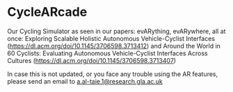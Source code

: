 # CycleARcade

Our Cycling Simulator as seen in our papers: evARything, evARywhere, all at once: Exploring Scalable Holistic Autonomous Vehicle-Cyclist Interfaces (https://dl.acm.org/doi/10.1145/3706598.3713412) and Around the World in 60 Cyclists: Evaluating Autonomous Vehicle-Cyclist Interfaces Across Cultures (https://dl.acm.org/doi/10.1145/3706598.3713407)

In case this is not updated, or you face any trouble using the AR features, please send an email to a.al-taie.1@research.gla.ac.uk 
